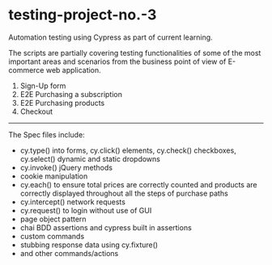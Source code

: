 # testing-project-no.-3

Automation testing using Cypress as part of current learning.

The scripts are partially covering testing functionalities of some of the most important areas and scenarios from the business point of view of E-commerce web application.

1. Sign-Up form 
2. E2E Purchasing a subscription
3. E2E Purchasing products
4. Checkout
-------------------------------------
The Spec files include: 
* cy.type() into forms, cy.click() elements, cy.check() checkboxes, cy.select() dynamic and static dropdowns
* cy.invoke() jQuery methods 
* cookie manipulation
* cy.each() to ensure total prices are correctly counted and products are correctly displayed throughout all the steps of purchase paths
* cy.intercept() network requests 
* cy.request() to login without use of GUI
* page object pattern
* chai BDD assertions and cypress built in assertions
* custom commands
* stubbing response data using cy.fixture()
* and other commands/actions
